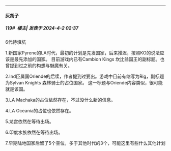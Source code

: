 ﻿
*****

####  灰胡子  
##### 119#         楼主| 发表于 2024-4-2 02:37

6代待填坑  

1.新国家Pyrene的LA时代，最初的计划是先发国家，后来推迟，按照KO的说法应该是最先添加的国家。 目前游戏内已有Cambion Kings 坎比翁国王的副标题。也曾提到过之前的构想与魅魔有关。 

2.Ind臣属国Oriende的后续，作者提到过要出。游戏中目前有缩写为Rig，副标题为Sylvan Knights 森林骑士的占位国家。 这一标题与Oriende内容类似，很可能就是该国。 

3.LA Machaka的占位依然存在，不过没什么新的信息。

 4.LA Oceania的占位也依然存在。 

5.龙宫依然在等待出场。 

6.印度水族依然在等待出场。 

7.早期陆地国家后留了5个空位，多于其他时代的3个，可能这里有些什么其他计划


